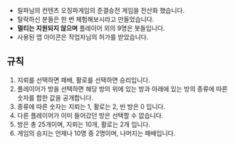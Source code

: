 * 릴파님의 컨텐츠 오징파게임의 준결승전 게임을 전산화 했습니다.
* 탈락하신 분들은 한 번 체험해보시라고 만들었습니다.
* **멀티는 지원되지 않으며** 플레이어 외의 9명은 봇들입니다.
* 사용된 앱 아이콘은 작업자님의 허가를 받았습니다.

## 규칙
1. 지뢰를 선택하면 패배, 활로를 선택하면 승리입니다.
2. 플레이어가 방을 선택하면 해당 방의 위에 있는 방과 아래에 있는 방의 종류에 따른 숫자를 합한 값을 공개합니다.
3. 종류에 따른 숫자는 지뢰는 1, 활로는 2, 빈 방은 0 입니다.
4. 다른 플레이어가 이미 들어갔던 방은 선택할 수 없습니다.
5. 방은 총 25개이며, 지뢰는 10개, 활로는 2개 입니다.
6. 게임의 승지는 언제나 10명 중 2명이며, 나머지는 패배입니다.
